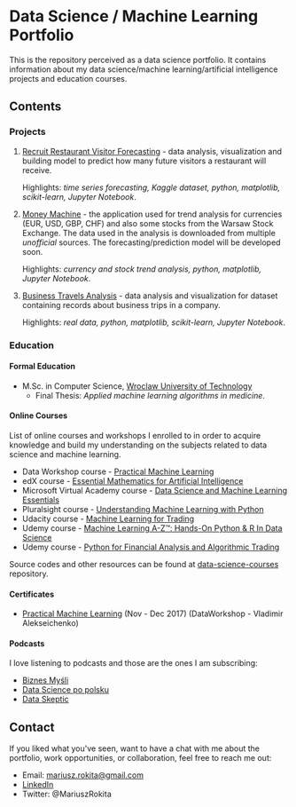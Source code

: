 # Data Science / Machine Learning Portfolio

This is the repository perceived as a data science portfolio. It contains information about my data science/machine learning/artificial intelligence projects and education courses.

## Contents

### Projects

1. [Recruit Restaurant Visitor Forecasting](https://github.com/mariuszrokita/kaggle-recruit-restaurant-visitor-forecasting) - data analysis, visualization and building model to predict how many future visitors a restaurant will receive.

    Highlights: *time series forecasting, Kaggle dataset, python, matplotlib, scikit-learn, Jupyter Notebook*.

1. [Money Machine](https://github.com/mariuszrokita/money-machine) - the application used for trend analysis for currencies (EUR, USD, GBP, CHF) and also some stocks from the Warsaw Stock Exchange. The data used in the analysis is downloaded from multiple *unofficial* sources. The forecasting/prediction model will be developed soon.

    Highlights: *currency and stock trend analysis, python, matplotlib, Jupyter Notebook*.

1. [Business Travels Analysis](https://github.com/mariuszrokita/business-travels) - data analysis and visualization for dataset containing records about business trips in a company.

    Highlights: *real data, python, matplotlib, scikit-learn, Jupyter Notebook*.

### Education

#### Formal Education

* M.Sc. in Computer Science, [Wroclaw University of Technology](http://pwr.edu.pl/)
  * Final Thesis: *Applied machine learning algorithms in medicine*.

#### Online Courses

List of online courses and workshops I enrolled to in order to acquire knowledge and build my understanding on the subjects related to data science and machine learning.

* Data Workshop course - [Practical Machine Learning](http://dataworkshop.eu/)
* edX course - [Essential Mathematics for Artificial Intelligence](https://courses.edx.org/courses/course-v1:Microsoft+DAT256x+1T2018a/course/)
* Microsoft Virtual Academy course - [Data Science and Machine Learning Essentials](https://mva.microsoft.com/en-us/training-courses/data-science-and-machine-learning-essentials-14100)
* Pluralsight course - [Understanding Machine Learning with Python](https://www.pluralsight.com/courses/python-understanding-machine-learning)
* Udacity course - [Machine Learning for Trading](https://eu.udacity.com/course/machine-learning-for-trading--ud501)
* Udemy course - [Machine Learning A-Z™: Hands-On Python & R In Data Science](https://www.udemy.com/machinelearning/)
* Udemy course - [Python for Financial Analysis and Algorithmic Trading](https://www.udemy.com/python-for-finance-and-trading-algorithms/)

Source codes and other resources can be found at [data-science-courses](https://github.com/mariuszrokita/data-science-courses) repository.

#### Certificates

* [Practical Machine Learning](https://drive.google.com/file/d/1xtu0mcP19sPp-Tpu8k0aVWetpBxhVisF/view?usp=sharing) (Nov - Dec 2017) (DataWorkshop - Vladimir Alekseichenko)

#### Podcasts

I love listening to podcasts and those are the ones I am subscribing:

* [Biznes Myśli](https://itunes.apple.com/us/podcast/biznes-my%C5%9Bli/id1215290277?mt=2)
* [Data Science po polsku](https://itunes.apple.com/pl/podcast/data-science-po-polsku/id1212135978?mt=2)
* [Data Skeptic](https://itunes.apple.com/pl/podcast/data-skeptic/id890348705?mt=2)

## Contact

If you liked what you've seen, want to have a chat with me about the portfolio, work opportunities, or collaboration, feel free to reach me out:

* Email: mariusz.rokita@gmail.com
* [LinkedIn](https://www.linkedin.com/in/mariuszrokita/)
* Twitter: @MariuszRokita
